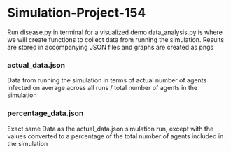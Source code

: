 # Simulation-Project-154
Run disease.py in terminal for a visualized demo
data_analysis.py is where we will create functions to collect data from running the simulation. Results are stored in accompanying JSON files and graphs are created as pngs

### actual_data.json
Data from running the simulation in terms of actual number of agents infected on average across all runs / total number of agents in the simulation

### percentage_data.json
Exact same Data as the actual_data.json simulation run, except with the values converted to a percentage of the total number of agents included in the simulation
